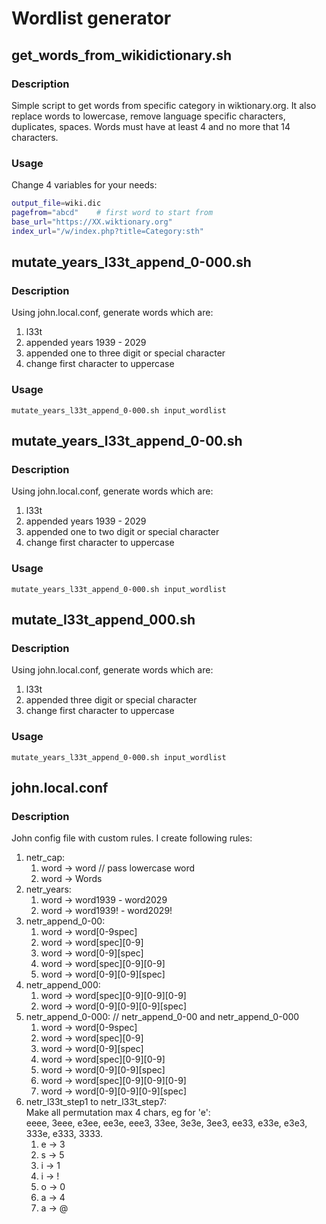 # Wordlist generator

## get_words_from_wikidictionary.sh

### Description
Simple script to get words from specific category in wiktionary.org.
It also replace words to lowercase, remove language specific characters, duplicates, spaces. Words must have at least 4 and no more that 14 characters.

### Usage
Change 4 variables for your needs:
```bash
output_file=wiki.dic
pagefrom="abcd"    # first word to start from
base_url="https://XX.wiktionary.org"
index_url="/w/index.php?title=Category:sth"
```

## mutate_years_l33t_append_0-000.sh

### Description
Using john.local.conf, generate words which are:
1. l33t
2. appended years 1939 - 2029
3. appended one to three digit or special character
4. change first character to uppercase

### Usage
`mutate_years_l33t_append_0-000.sh input_wordlist`

## mutate_years_l33t_append_0-00.sh

### Description
Using john.local.conf, generate words which are:
1. l33t
2. appended years 1939 - 2029
3. appended one to two digit or special character
4. change first character to uppercase

### Usage
`mutate_years_l33t_append_0-000.sh input_wordlist`

## mutate_l33t_append_000.sh

### Description
Using john.local.conf, generate words which are:
1. l33t
2. appended three digit or special character
3. change first character to uppercase

### Usage
`mutate_years_l33t_append_0-000.sh input_wordlist`

## john.local.conf

### Description
John config file with custom rules. I create following rules:
1. netr_cap:
   1. word -> word // pass lowercase word
   2. word -> Words
2. netr_years:
   1. word -> word1939 - word2029
   2. word -> word1939! - word2029!
3. netr_append_0-00:
   1. word -> word[0-9spec]
   2. word -> word[spec][0-9]
   3. word -> word[0-9][spec]
   4. word -> word[spec][0-9][0-9]
   5. word -> word[0-9][0-9][spec]
4. netr_append_000:
   1. word -> word[spec][0-9][0-9][0-9]
   2. word -> word[0-9][0-9][0-9][spec]
5. netr_append_0-000:   // netr_append_0-00 and netr_append_0-000
   1. word -> word[0-9spec]
   2. word -> word[spec][0-9]
   3. word -> word[0-9][spec]
   4. word -> word[spec][0-9][0-9]
   5. word -> word[0-9][0-9][spec]
   6. word -> word[spec][0-9][0-9][0-9]
   7. word -> word[0-9][0-9][0-9][spec]
6. netr_l33t_step1 to netr_l33t_step7:  
Make all permutation max 4 chars, eg for 'e':  
eeee, 3eee, e3ee, ee3e, eee3, 33ee, 3e3e, 3ee3, ee33, e33e, e3e3, 333e, e333, 3333.  
   1. e -> 3
   2. s -> 5
   3. i -> 1
   4. i -> !
   5. o -> 0
   6. a -> 4
   7. a -> @
